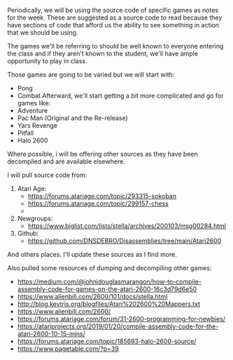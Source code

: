 Periodically, we will be using the source code of specific games as notes for the week. These are suggested as a source code to read because they have sections of code that afford us the ability to see something in action that we should be using. 

The games we'll be referring to should be well known to everyone entering the class and if they aren't known to the student, we'll have ample opportunity to play in class. 

Those games are going to be varied but we will start with: 
* Pong
* Combat
Afterward, we'll start getting a bit more complicated and go for games like: 
* Adventure
* Pac Man (Original and the Re-release)
* Yars Revenge
* Pitfall
* Halo 2600

Where possible, i will be offering other sources as they have been decompiled and are available elsewhere. 

I will pull source code from: 

1. Atari Age: 
	* https://forums.atariage.com/topic/293315-sokoban
	* https://forums.atariage.com/topic/299157-chess
	* 
1. Newgroups:
	* https://www.biglist.com/lists/stella/archives/200103/msg00284.html
2. Github: 
	* https://github.com/DNSDEBRO/Disassemblies/tree/main/Atari2600

And others places. I'll update these sources as I find more. 

Also pulled some resources of dumping and decompiling other games: 
* https://medium.com/@johnidouglasmarangon/how-to-compile-assembly-code-for-games-on-the-atari-2600-16c3d79d6e50
* https://www.alienbill.com/2600/101/docs/stella.html
* http://blog.kevtris.org/blogfiles/Atari%202600%20Mappers.txt
* https://www.alienbill.com/2600/
* https://forums.atariage.com/forum/31-2600-programming-for-newbies/
* https://atariprojects.org/2019/01/20/compile-assembly-code-for-the-atari-2600-10-15-mins/
* https://forums.atariage.com/topic/185693-halo-2600-source/
* https://www.pagetable.com/?p=39
